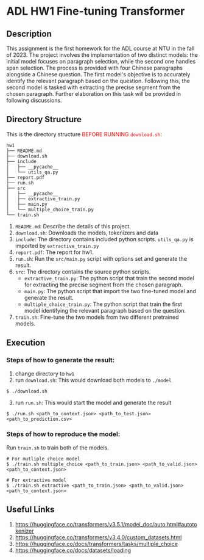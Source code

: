# ADL HW1 Fine-tuning Transformer

## Description
This assignment is the first homework for the ADL course at NTU in the fall of 2023. The project involves the implementation of two distinct models: the initial model focuses on paragraph selection, while the second one handles span selection. The process is provided with four Chinese paragraphs alongside a Chinese question. The first model's objective is to accurately identify the relevant paragraph based on the question. Following this, the second model is tasked with extracting the precise segment from the chosen paragraph. Further elaboration on this task will be provided in following discussions.

## Directory Structure
This is the directory structure <span style="color:red">BEFORE RUNNING ```download.sh```</span>:
```
hw1
├── README.md
├── download.sh
├── include
│   ├── __pycache__
│   └── utils_qa.py
├── report.pdf
├── run.sh
├── src
│   ├── __pycache__
│   ├── extractive_train.py
│   ├── main.py
│   └── multiple_choice_train.py
└── train.sh
```
1. ```README.md```: Describe the details of this project.
2. ```download.sh```: Downloads the models, tokenizers and data
3. ```include```: The directory contains included python scripts. ```utils_qa.py``` is imported by ```extractive_train.py```
4. ```report.pdf```: The report for hw1.
5. ```run.sh```: Run the ```src/main.py``` script with options set and generate the result.
6. ```src```: The directory contains the source python scripts.
    - ```extractive_train.py```: The python script that train the second model for extracting the precise segment from the chosen paragraph.
    - ```main.py```: The python script that import the two fine-tuned model and generate the result.
    - ```multiple_choice_train.py```: The python script that train the first model identifying the relevant paragraph based on the question.
7. ```train.sh```: Fine-tune the two models from two different pretrained models.

## Execution
### Steps of how to generate the result:
1. change directory to ```hw1```
2. run ```download.sh```: This would download both models to ```./model```
```
$ ./download.sh
```
3. run ```run.sh```: This would start the model and generate the result
```
$ ./run.sh <path_to_context.json> <path_to_test.json> <path_to_prediction.csv>
```
### Steps of how to reproduce the model:
Run ```train.sh``` to train both of the models.
```
# For mutliple choice model
$ ./train.sh multiple_choice <path_to_train.json> <path_to_valid.json> <path_to_context.json>

# For extractive model
$ ./train.sh extractive <path_to_train.json> <path_to_valid.json> <path_to_context.json>
```

## Useful Links
1. https://huggingface.co/transformers/v3.5.1/model_doc/auto.html#autotokenizer
2. https://huggingface.co/transformers/v3.4.0/custom_datasets.html
3. https://huggingface.co/docs/transformers/tasks/multiple_choice
4. https://huggingface.co/docs/datasets/loading